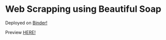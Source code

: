 # Web Scrapping using Beautiful Soap

Deployed on [Binder!](https://mybinder.org/v2/gh/josueversace/Web-Scrapping/347d824f53f50fc1b67651aec147b9f72e671cc3?urlpath=lab%2Ftree%2Fmain.ipynb)

Preview [HERE!](https://nbviewer.org/github/josueversace/Web-Scrapping/blob/main/main.ipynb#)
